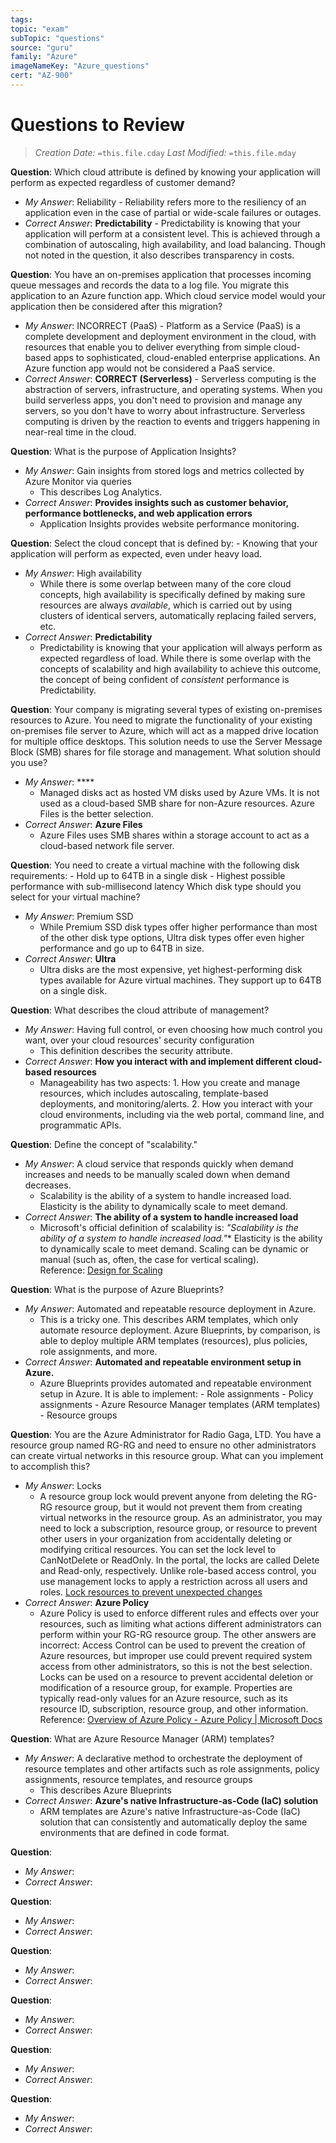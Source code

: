 ```yaml
---
tags:
topic: "exam"
subTopic: "questions"
source: "guru"
family: "Azure"
imageNameKey: "Azure_questions"
cert: "AZ-900"
---
```

# Questions to Review
> *Creation Date:* `=this.file.cday`
> *Last Modified:* `=this.file.mday`

**Question**: Which cloud attribute is defined by knowing your application will perform as expected regardless of customer demand?
- *My Answer*: Reliability - Reliability refers more to the resiliency of an application even in the case of partial or wide-scale failures or outages.
- *Correct Answer*: **Predictability** - Predictability is knowing that your application will perform at a consistent level. This is achieved through a combination of autoscaling, high availability, and load balancing. Though not noted in the question, it also describes transparency in costs.

**Question**: You have an on-premises application that processes incoming queue messages and records the data to a log file. You migrate this application to an Azure function app. Which cloud service model would your application then be considered after this migration?
- *My Answer*: INCORRECT (PaaS) - Platform as a Service (PaaS) is a complete development and deployment environment in the cloud, with resources that enable you to deliver everything from simple cloud-based apps to sophisticated, cloud-enabled enterprise applications. An Azure function app would not be considered a PaaS service.
- *Correct Answer*: **CORRECT (Serverless)** - Serverless computing is the abstraction of servers, infrastructure, and operating systems. When you build serverless apps, you don't need to provision and manage any servers, so you don't have to worry about infrastructure. Serverless computing is driven by the reaction to events and triggers happening in near-real time in the cloud.

**Question**: What is the purpose of Application Insights?
- *My Answer*: Gain insights from stored logs and metrics collected by Azure Monitor via queries
	- This describes Log Analytics.
- *Correct Answer*: **Provides insights such as customer behavior, performance bottlenecks, and web application errors**
	- Application Insights provides website performance monitoring.

**Question**: Select the cloud concept that is defined by: - Knowing that your application will perform as expected, even under heavy load.
- *My Answer*: High availability
	- While there is some overlap between many of the core cloud concepts, high availability is specifically defined by making sure resources are always _available_, which is carried out by using clusters of identical servers, automatically replacing failed servers, etc.
- *Correct Answer*: **Predictability**
	- Predictability is knowing that your application will always perform as expected regardless of load. While there is some overlap with the concepts of scalability and high availability to achieve this outcome, the concept of being confident of _consistent_ performance is Predictability. 

**Question**: Your company is migrating several types of existing on-premises resources to Azure. You need to migrate the functionality of your existing on-premises file server to Azure, which will act as a mapped drive location for multiple office desktops. This solution needs to use the Server Message Block (SMB) shares for file storage and management. What solution should you use?
- *My Answer*: ****
	- Managed disks act as hosted VM disks used by Azure VMs. It is not used as a cloud-based SMB share for non-Azure resources. Azure Files is the better selection.
- *Correct Answer*: **Azure Files**
	- Azure Files uses SMB shares within a storage account to act as a cloud-based network file server.

**Question**: You need to create a virtual machine with the following disk requirements: - Hold up to 64TB in a single disk - Highest possible performance with sub-millisecond latency Which disk type should you select for your virtual machine?
- *My Answer*: Premium SSD
	- While Premium SSD disk types offer higher performance than most of the other disk type options, Ultra disk types offer even higher performance and go up to 64TB in size.
- *Correct Answer*: **Ultra**
	- Ultra disks are the most expensive, yet highest-performing disk types available for Azure virtual machines. They support up to 64TB on a single disk.

**Question**: What describes the cloud attribute of management?
- *My Answer*: Having full control, or even choosing how much control you want, over your cloud resources' security configuration
	- This definition describes the security attribute.
- *Correct Answer*: **How you interact with and implement different cloud-based resources**
	- Manageability has two aspects: 1. How you create and manage resources, which includes autoscaling, template-based deployments, and monitoring/alerts. 2. How you interact with your cloud environments, including via the web portal, command line, and programmatic APIs.

**Question**: Define the concept of "scalability."
- *My Answer*: A cloud service that responds quickly when demand increases and needs to be manually scaled down when demand decreases.
	- Scalability is the ability of a system to handle increased load. Elasticity is the ability to dynamically scale to meet demand.
- *Correct Answer*: **The ability of a system to handle increased load**
	- Microsoft's official definition of scalability is: *"Scalability is the ability of a system to handle increased load."*\* Elasticity is the ability to dynamically scale to meet demand. Scaling can be dynamic or manual (such as, often, the case for vertical scaling). Reference: [Design for Scaling](https://learn.microsoft.com/en-us/azure/architecture/framework/scalability/design-scale "null")

**Question**: What is the purpose of Azure Blueprints?
- *My Answer*: Automated and repeatable resource deployment in Azure.
	- This is a tricky one. This describes ARM templates, which only automate resource deployment. Azure Blueprints, by comparison, is able to deploy multiple ARM templates (resources), plus policies, role assignments, and more.
- *Correct Answer*: **Automated and repeatable environment setup in Azure.**
	- Azure Blueprints provides automated and repeatable environment setup in Azure. It is able to implement: - Role assignments - Policy assignments - Azure Resource Manager templates (ARM templates) - Resource groups

**Question**: You are the Azure Administrator for Radio Gaga, LTD. You have a resource group named RG-RG and need to ensure no other administrators can create virtual networks in this resource group. What can you implement to accomplish this?
- *My Answer*: Locks
	- A resource group lock would prevent anyone from deleting the RG-RG resource group, but it would not prevent them from creating virtual networks in the resource group. As an administrator, you may need to lock a subscription, resource group, or resource to prevent other users in your organization from accidentally deleting or modifying critical resources. You can set the lock level to CanNotDelete or ReadOnly. In the portal, the locks are called Delete and Read-only, respectively. Unlike role-based access control, you use management locks to apply a restriction across all users and roles. [Lock resources to prevent unexpected changes](https://docs.microsoft.com/en-us/azure/azure-resource-manager/resource-group-lock-resources "null")
- *Correct Answer*: **Azure Policy**
	- Azure Policy is used to enforce different rules and effects over your resources, such as limiting what actions different administrators can perform within your RG-RG resource group. The other answers are incorrect: Access Control can be used to prevent the creation of Azure resources, but improper use could prevent required system access from other administrators, so this is not the best selection. Locks can be used on a resource to prevent accidental deletion or modification of a resource group, for example. Properties are typically read-only values for an Azure resource, such as its resource ID, subscription, resource group, and other information. Reference: [Overview of Azure Policy - Azure Policy | Microsoft Docs](https://docs.microsoft.com/en-us/azure/governance/policy/overview "null")

**Question**: What are Azure Resource Manager (ARM) templates?
- *My Answer*: A declarative method to orchestrate the deployment of resource templates and other artifacts such as role assignments, policy assignments, resource templates, and resource groups
	- This describes Azure Blueprints
- *Correct Answer*: **Azure's native Infrastructure-as-Code (IaC) solution**
	- ARM templates are Azure's native Infrastructure-as-Code (IaC) solution that can consistently and automatically deploy the same environments that are defined in code format.

**Question**:
- *My Answer*:
- *Correct Answer*:

**Question**:
- *My Answer*:
- *Correct Answer*:

**Question**:
- *My Answer*:
- *Correct Answer*:

**Question**:
- *My Answer*:
- *Correct Answer*:

**Question**:
- *My Answer*:
- *Correct Answer*:

**Question**:
- *My Answer*:
- *Correct Answer*:

